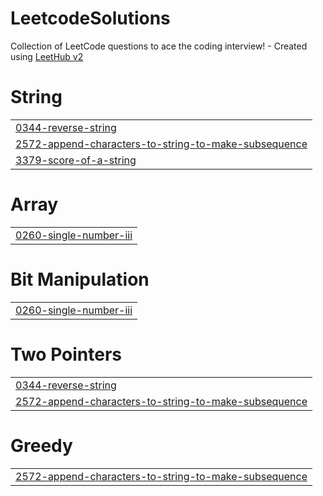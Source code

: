 # LeetcodeSolutions
Collection of LeetCode questions to ace the coding interview! - Created using [LeetHub v2](https://github.com/arunbhardwaj/LeetHub-2.0)


# String
|  |
| ------- |
| [0344-reverse-string](https://github.com/gawletathagat/LeetcodeSolutions/tree/master/0344-reverse-string) |
| [2572-append-characters-to-string-to-make-subsequence](https://github.com/gawletathagat/LeetcodeSolutions/tree/master/2572-append-characters-to-string-to-make-subsequence) |
| [3379-score-of-a-string](https://github.com/gawletathagat/LeetcodeSolutions/tree/master/3379-score-of-a-string) |
# Array
|  |
| ------- |
| [0260-single-number-iii](https://github.com/gawletathagat/LeetcodeSolutions/tree/master/0260-single-number-iii) |
# Bit Manipulation
|  |
| ------- |
| [0260-single-number-iii](https://github.com/gawletathagat/LeetcodeSolutions/tree/master/0260-single-number-iii) |
# Two Pointers
|  |
| ------- |
| [0344-reverse-string](https://github.com/gawletathagat/LeetcodeSolutions/tree/master/0344-reverse-string) |
| [2572-append-characters-to-string-to-make-subsequence](https://github.com/gawletathagat/LeetcodeSolutions/tree/master/2572-append-characters-to-string-to-make-subsequence) |
# Greedy
|  |
| ------- |
| [2572-append-characters-to-string-to-make-subsequence](https://github.com/gawletathagat/LeetcodeSolutions/tree/master/2572-append-characters-to-string-to-make-subsequence) |